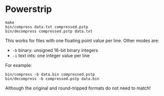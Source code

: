 # Powerstrip

```
make
bin/compress data.txt compressed.pstp
bin/decompress compressed.pstp data.txt
```

This works for files with one floating point value per line. Other modes are:

- `-b` binary: unsigned 16-bit binary integers
- `-i` text ints: one integer value per line

For example:

```
bin/compress -b data.bin compressed.pstp
bin/decompress -b compressed.pstp data.bin
```

Although the original and round-tripped formats do not need to match!
